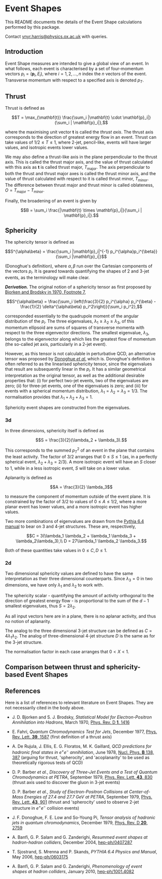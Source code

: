 
# Event Shapes

This README documents the details of the Event Shape calculations performed by this package.

Contact [ynyr.harris@physics.ox.ac.uk](mailto:ynyr.harris@physics.ox.ac.uk) with queries.


## Introduction

Event Shape measures are intended to give a global view of an event.
In what follows, each event is characterised by a set of four-momentum vectors $`p_i = (\mathbf{p}_i, E_i)`$, where $`i = 1, 2, ..., n`$ index the $`n`$ vectors of the event.
Transverse momentum with respect to a specified axis is denoted $`p_T`$.


## Thrust

Thrust is defined as
```math
T = \max_{\mathbf{t}} \frac{\sum_i |\mathbf{t} \cdot \mathbf{p}_i|}{\sum_i | \mathbf{p}_i|},
```
where the maximising unit vector $`\mathbf{t}`$ is called the *thrust axis*.
The thrust axis corresponds to the direction of greatest energy flow in an event.
Thrust can take values of $`1/2 \leq T \leq 1`$, where 2-jet, pencil-like, events will have larger values, and isotropic events lower values.

We may also define a thrust-like axis in the plane perpendicular to the thrust axis.
This is called the thrust major axis, and the value of thrust calculated with this axis as $`\mathbf{t}`$ is called thrust major, $`T_{\text{major}}`$.
The axis perpendicular to both the thrust and thrust major axes is called the thrust minor axis, and the value of thrust calculated with respect to it is called thrust minor, $`T_{\text{minor}}`$.
The difference between thrust major and thrust minor is called oblateness, $`O = T_{\text{major}} - T_{\text{minor}}`$.

Finally, the broadening of an event is given by
```math
B = \sum_i \frac{|\mathbf{t} \times \mathbf{p}_i|}{\sum_i | \mathbf{p}_i|}.
```



## Sphericity

The sphericity tensor is defined as
```math
S^{\alpha\beta} = \frac{\sum_i |\mathbf{p}_i|^{-1} p_i^{\alpha}p_i^{\beta}}{\sum_i |\mathbf{p}_i|}
```
(Donoghue's definition), where $`\alpha, \beta`$ run over the Cartesian components of the vectors $`p_i`$.
It is geared towards quantifying the shapes of 2 and 3-jet events, as the terminology will make clear.

***Derivation.***
The original notion of a sphericity tensor as first proposed by [Bjorken and Brodsky in 1970, Footnote 7][Bjorken1970],
```math
S^{\alpha\beta} = \frac{\sum_i \left(\frac{3}{2} p_i^{\alpha} p_i^{\beta} - \frac{1}{2} \delta^{\alpha\beta} p_i^2\right)}{\sum_i p_i^2},
```
corresponded essentially to the quadrupole moment of the angular distribution of the $`p_i`$.
The three eigenvalues, $`\lambda_1 \geq \lambda_2 \geq \lambda_3`$, of this momentum ellipsoid are sums of squares of transverse momenta with respect to the three eigenvector directions.
The smallest eigenvalue, $`\lambda_3`$, belongs to the eigenvector along which lies the greatest flow of momentum (the so-called jet axis, particularly in a 2-jet event).

However, as this tensor is not calculable in perturbative QCD, an alternative tensor was proposed by [Donoghue *et al.*][Donoghue1979] which is.
Donoghue's definition is often referred to as the linearised sphericity tensor, since the eigenvalues that result are subsequently linear in the $`p_i`$.
It has a similar geometrical interpretation as the original tensor, as well as the additional desirable properties that: (i) for perfect two-jet events, two of the eigenvalues are zero; (ii) for three-jet events, one of the eigenvalues is zero; and (iii) for events with a spherical momentum distribution, $`\lambda_1 = \lambda_2 = \lambda_3 = 1/3`$.
The normalisation provides that $`\lambda_1 + \lambda_2 + \lambda_3 = 1`$.

Sphericity event shapes are constructed from the eigenvalues.

### 3d

In three dimensions, sphericity itself is defined as
```math
S = \frac{3}{2}(\lambda_2 + \lambda_3).
```
This corresponds to the summed $`p_T^2`$ of an event in the plane that contains the least activity.
The factor of 3/2 arranges that $`0 \leq S \leq 1`$ (as, in a perfectly spherical event, $`\lambda_2 + \lambda_3 = 2/3`$).
A more isotropic event will have an $`S`$ closer to 1, while in a less isotropic event, $`S`$ will take on a lower value.

Aplanarity is defined as
```math
A = \frac{3}{2} \lambda_3
```
to measure the component of momentum outside of the event plane.
It is constrained by the factor of 3/2 to values of $`0 \leq A \leq 1/2`$, where a more planar event has lower values, and a more isotropic event has higher values.

Two more combinations of eigenvalues are drawn from the [Pythia 6.4 manual][Sjostrand2006] to bear on 3 and 4-jet structures.
These are, respectively,
```math
C = 3(\lambda_1 \lambda_2 + \lambda_1 \lambda_3 + \lambda_2\lambda_3),\\
D = 27\lambda_1 \lambda_2 \lambda_3.
```
Both of these quantities take values in $`0 \leq C, D \leq 1`$.

### 2d

Two dimensional sphericity values are defined to have the same interpretation as their three dimensional counterparts.
Since $`\lambda_3 = 0`$ in two dimensions, we have only $`\lambda_1`$ and $`\lambda_2`$ to work with.

The sphericity scalar - quantifying the amount of activity orthogonal to the direction of greatest energy flow - is proportional to the sum of the $`d - 1`$ smallest eigenvalues, thus $`S = 2\lambda_2`$.

As all input vectors here are in a plane, there is no aplanar activity, and thus no notion of aplanarity.

The analog to the three dimensional 3-jet structure can be defined as $`C = 4\lambda_1 \lambda_2`$.
The analog of three-dimensional 4-jet structure $`D`$ is the same as for the 3-jet structure.

The normalisation factor in each case arranges that $`0 < X < 1`$.


## Comparison between thrust and sphericity-based Event Shapes


## References

Here is a list of references to relevant literature on Event Shapes.
They are not necessarily cited in the body above.
- J. D. Bjorken and S. J. Brodsky, *Statistical Model for Electron-Positron Annihilation into Hadrons*, March 1970, [Phys. Rev. D **1**, 1416][Bjorken1970]
- E. Fahri, *Quantum Chromodynamics Test for Jets*, December 1977, [Phys. Rev. Lett. **39**, 1587][Fahri1977] (first definition of a thrust axis)
- A. De Rujula, J. Ellis, E. G. Floratos, M. K. Gaillard, *QCD predictions for hadronic final states in $`e^{+}e^{-}`$ annihilation*, June 1978, [Nucl. Phys. **B** 138, 387][Rujula1978] (arguing for thrust, 'spherocity', and 'acoplanarity' to be used as theoretically rigorous tests of QCD)
- D. P. Barber *et al.*,  *Discovery of Three-Jet Events and a Test of Quantum Chromodynamics at PETRA*, September 1979, [Phys. Rev. Lett. **43**, 830][PETRA1979-1] (thrust axis used to discover the gluon in 3-jet events)

    D. P. Barber *et al.*, *Study of Electron-Positron Collisions at Center-of-Mass Energies of 27.4 and 27.7 GeV at PETRA*, September 1979, [Phys. Rev. Lett. **43**, 901][PETRA1979-2] (thrust and 'spherocity' used to observe 2-jet structure in $`e^{+}e^{-}`$ collision events)

- J. F. Donoghue, F. E. Low and So-Young Pi, *Tensor analysis of hadronic jets in quantum chromodynamics*, December 1979, [Phys. Rev. D **20**, 2759][Donoghue1979]
- A. Banfi, G. P. Salam and G. Zanderighi, *Resummed event shapes at hadron-hadron colliders*, December 2004, [hep-ph/0407287][Banfi2004]
- T. Sjostrand, S. Mrenna and P. Skands, *PYTHIA 6.4 Physics and Manual*, May 2006, [hep-ph/0603175][Sjostrand2006]
- A. Banfi, G. P. Salam and G. Zanderighi, *Phenomenology of event shapes at hadron colliders*, January 2010, [hep-ph/1001.4082][Banfi2010]


[Bjorken1970]: <https://journals.aps.org/prd/abstract/10.1103/PhysRevD.1.1416/>
[Hanson1975]: <https://journals.aps.org/prl/abstract/10.1103/PhysRevLett.35.1609/>
[Fahri1977]: <https://journals.aps.org/prl/abstract/10.1103/PhysRevLett.39.1587/>
[Rujula1978]: <https://doi.org/10.1016/0550-3213(78)90388-7/>
[PETRA1979-1]: <https://journals.aps.org/prl/abstract/10.1103/PhysRevLett.43.830/>
[PETRA1979-2]: <https://journals.aps.org/prl/abstract/10.1103/PhysRevLett.43.901/>
[Donoghue1979]: <https://journals.aps.org/prd/abstract/10.1103/PhysRevD.20.2759/>
[Banfi2004]: <https://arxiv.org/abs/hep-ph/0407287/>
[Sjostrand2006]: <https://arxiv.org/abs/hep-ph/0603175/>
[Banfi2010]: <https://arxiv.org/abs/1001.4082/>